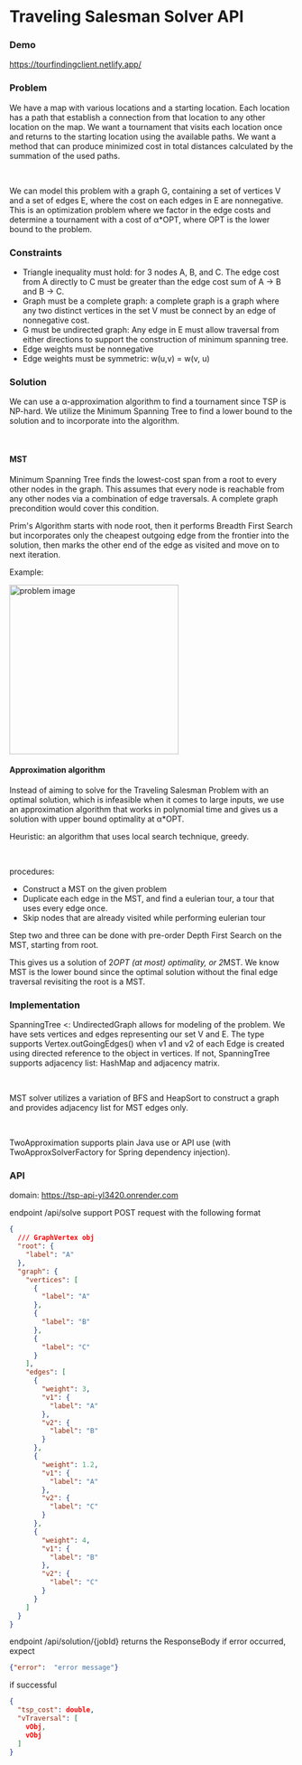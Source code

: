 # Traveling Salesman Solver API




### Demo
https://tourfindingclient.netlify.app/

### Problem
We have a map with various locations and a starting location. Each location has a path that establish a connection from that location 
to any other location on the map. We want a tournament that visits each location once and returns to the starting location using the 
available paths. We want a method that can produce minimized cost in total distances calculated by the summation of the used paths.

<br>

We can model this problem with a graph G, containing a set of vertices V and a set of edges E, where the cost on each edges in E are
nonnegative. This is an optimization problem where we factor in the edge costs and determine a tournament with a cost of α*OPT, where
OPT is the lower bound to the problem.

### Constraints

* Triangle inequality must hold: for 3 nodes A, B, and C. The edge cost from A directly to C must be greater than the edge cost sum of
    A -> B and B -> C.
* Graph must be a complete graph: a complete graph is a graph where any two distinct vertices in the set V must be connect by an edge
    of nonnegative cost.
* G must be undirected graph: Any edge in E must allow traversal from either directions to support the construction of minimum spanning
    tree.
* Edge weights must be nonnegative
* Edge weights must be symmetric: w(u,v) = w(v, u)

### Solution 
We can use a α-approximation algorithm to find a tournament since TSP is NP-hard. 
We utilize the Minimum Spanning Tree to find a lower bound to the solution and to incorporate into the algorithm.

<br>

#### MST 
Minimum Spanning Tree finds the lowest-cost span from a root to every other nodes in the graph. This assumes that every node is reachable
from any other nodes via a combination of edge traversals. A complete graph precondition would cover this condition.

Prim's Algorithm starts with node root, then it performs Breadth First Search but incorporates only the cheapest outgoing edge from the frontier
into the solution, then marks the other end of the edge as visited and move on to next iteration.

Example: 

<img src="https://github.com/YL3420/minimum-spanning-tree-java/blob/main/visual/ex1m.png?raw=true" alt="problem image" width="300"/>

#### Approximation algorithm
Instead of aiming to solve for the Traveling Salesman Problem with an optimal solution, which is infeasible when it comes to large inputs,
we use an approximation algorithm that works in polynomial time and gives us a solution with upper bound optimality at α*OPT.

Heuristic: an algorithm that uses local search technique, greedy.

<br>

procedures:
* Construct a MST on the given problem
* Duplicate each edge in the MST, and find a eulerian tour, a tour that uses every edge once. 
* Skip nodes that are already visited while performing eulerian tour


Step two and three can be done with pre-order Depth First Search on the MST, starting from root. 

This gives us a solution of 2*OPT (at most) optimality, or 2*MST. We know MST is the lower bound since the optimal solution without the final
edge traversal revisiting the root is a MST. 


### Implementation
SpanningTree <: UndirectedGraph allows for modeling of the problem. We have sets vertices and edges representing our set V and E.
The type supports Vertex.outGoingEdges() when v1 and v2 of each Edge is created using directed reference to the object in vertices.
If not, SpanningTree supports adjacency list: HashMap and adjacency matrix. 

<br>

MST solver utilizes a variation of BFS and HeapSort to construct a graph and provides adjacency list for MST edges only.

<br>

TwoApproximation supports plain Java use or API use (with TwoApproxSolverFactory for Spring dependency injection).

### API

domain: https://tsp-api-yl3420.onrender.com

endpoint /api/solve support POST request with the following format

```json
{
  /// GraphVertex obj
  "root": {
    "label": "A"
  },
  "graph": {
    "vertices": [
      {
        "label": "A"
      },
      {
        "label": "B"
      },
      {
        "label": "C"
      }
    ],
    "edges": [
      {
        "weight": 3,
        "v1": {
          "label": "A"
        },
        "v2": {
          "label": "B"
        }
      },
      {
        "weight": 1.2,
        "v1": {
          "label": "A"
        },
        "v2": {
          "label": "C"
        }
      },
      {
        "weight": 4,
        "v1": {
          "label": "B"
        },
        "v2": {
          "label": "C"
        }
      }
    ]
  }
}
```

endpoint /api/solution/{jobId} returns the ResponseBody
if error occurred, expect 
```json
{"error":  "error message"}
```

if successful

```json
{
  "tsp_cost": double,
  "vTraversal": [
    vObj,
    vObj
  ]
}
```